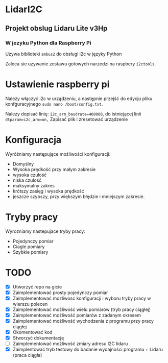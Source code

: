 # LidarI2C
## Projekt obslug Lidaru Lite v3Hp
### W jezyku Python dla Raspberry Pi

Używa biblioteki `smbus2` do obsługi i2c w języky Python

Zaleca sie uzywanie zestawu gotowych narzedzi na raspbery `i2ctools`.

# Ustawienie raspberry pi
Należy włączyć i2c w urządzeniu, a następnie przejść do edycju pliku konfguracyjnego `sudo nano /boot/config.txt`.

Należy dopisać linię: `i2c_arm_baudrate=400000`, do istniejącej linii `dtparam=i2c_arm=on,`
Zapisać plik i zresetować urządzenie
# Konfiguracja
Wyróżniamy następujące możliwości konfiguracji:
- Domyślny
- Wysoka prędkość przy małym zakresie
- wysoka czułość
- niska czułość
- maksymalny zakres
- krótszy zasięg i wysoka prędkość
- jeszcze szybszy, przy większym błędzie i mniejszym zakresie.

# Tryby pracy
Wyrozniamy nastepujace tryby pracy:
- Pojedynczy pomiar
- Ciagle pomiary
- Szybkie pomiary

# TODO

- [x] Utworzyć repo na gicie
- [x] Zaimplementować prosty pojedynczy pomiar
- [X] Zaimplementować mozliwosc konfiguracji i wyboru tryby pracy w wierszu polecen
- [X] Zaimplementować możliwość wielu pomiarów (tryb pracy ciągłej)
- [X] Zaimplementować możliwość pomiarów z zadanym okresem
- [X] Zaimplementować możliwość wychodzenia z programu przy pracy ciągłej
- [X] Okomentować kod
- [X] Stworzyć dokumentację
- [ ] Zaimplementować możliwość zmiary adresu I2C lidaru
- [X] Zaimplentować tryb testowy do badanie wydajności programu + Lidaru (praca ciągła)
